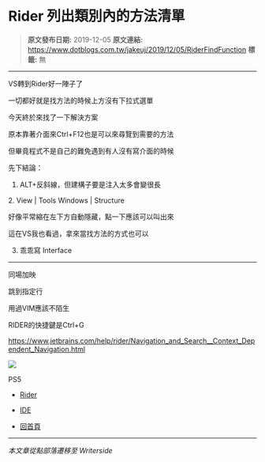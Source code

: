 # Rider 列出類別內的方法清單

> **原文發布日期:** 2019-12-05
> **原文連結:** https://www.dotblogs.com.tw/jakeuj/2019/12/05/RiderFindFunction
> **標籤:** 無

---

VS轉到Rider好一陣子了

一切都好就是找方法的時候上方沒有下拉式選單

今天終於來找了一下解決方案

原本靠著介面來Ctrl+F12也是可以來尋覽到需要的方法

但畢竟程式不是自己的難免遇到有人沒有寫介面的時候

先下結論：

1. ALT+反斜線，但建構子要是注入太多會變很長

2. View | Tools Windows | Structure

好像平常縮在左下方自動隱藏，點一下應該可以叫出來

這在VS我也看過，拿來當找方法的方式也可以

3. 乖乖寫 Interface

---

同場加映

跳到指定行

用過VIM應該不陌生

RIDER的快捷鍵是Ctrl+G

<https://www.jetbrains.com/help/rider/Navigation_and_Search__Context_Dependent_Navigation.html>

![](https://card.psnprofiles.com/1/jakeuj.png)

PS5

* [Rider](/jakeuj/Tags?qq=Rider)
* [IDE](/jakeuj/Tags?qq=IDE)

* [回首頁](/jakeuj)

---

*本文章從點部落遷移至 Writerside*
